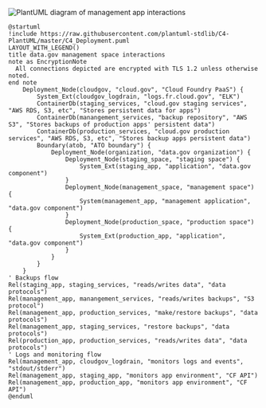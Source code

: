![PlantUML diagram of management app interactions](http://www.plantuml.com/plantuml/png/jLHHJzim47wcl-BM5uh46ctiQK-Kjcne7I1IXFPKkV4rM3YsPJljkcd_VRus9AOA1QJD3wdlVFVTT_vyFNMUMLyMilDEg4oM7E7UU-C-9ubbgtuk_7qvBntQJ2kFolSpNIICMy7KKfQcJ8QVtbzBflpjzqaYcKVdWsisGYFrkg04G-2JmO-hs-dixcBwTJOPVnbVZdf77I-yHE3Citwkbr0mnNAa7726PGWYLBGiyq8hrr7Q8p07OvNPjI7VPV1q00PIGY2dS1i878t8F79W5W6tqS5QXKvWEadXG_yZb4gYSw3zFTgLS0Y4pliTL1mKmHuq3SmkDSTU9dN90yjZw6wsnBWRZ24PSAvBnUqQhXbBkqVmkmFLIjVEOp4R__Grmapgd5icLCWEMzTVsFuJoF7aM_UeHXXgvKCmsj6yvppBXSfd3krIPEXYCb0TmkCXGGtkKhWPfSUGdXm3-enygTSM7HYqJZYITAC0BBG5PenxfZI9exRgnENdB7ie3LWqsea0lAwgXe9HhMsK0xq0OpKlDqfjgXtkydYcV9FMtdnp_jh-A-P4OW-7CnAMsNMFUJqdmEaLp2jV8tIrTj-CjZbJuXSZMY6tVkYnlmRP1rJhJcCHa6gfoTuW7D1g7bkT4TeByU4hHRQj5nC9isoq2cMgZkFrvqLMpRpMn1fNExSefw8MPVmVbl7BgLWshZqt6ENzcqiaAzxHzn3Egj5OIBtgtA1ygbpBm5jat2KhApowxMkjoD0CU9rfIIDCIBjt7OzmEs0zgOIPdjI8pm2s3sN17Z2nw6ZCOhoNEROt_5geNS4Y-ytNTmWJdJjWYaEXbGZr0wbAenRMRN_jLPu3-OY4ov2muUyyrwLFmWzQk_yco8ZHWWcebi9gHR64DZo7mVN5ongz0UaK5IyB-HS0)

```plantuml
@startuml
!include https://raw.githubusercontent.com/plantuml-stdlib/C4-PlantUML/master/C4_Deployment.puml
LAYOUT_WITH_LEGEND()
title data.gov management space interactions
note as EncryptionNote
  All connections depicted are encrypted with TLS 1.2 unless otherwise noted.
end note
	Deployment_Node(cloudgov, "cloud.gov", "Cloud Foundry PaaS") {
        System_Ext(cloudgov_logdrain, "logs.fr.cloud.gov", "ELK")
        ContainerDb(staging_services, "cloud.gov staging services", "AWS RDS, S3, etc", "Stores persistent data for apps")
        ContainerDb(manangement_services, "backup repository", "AWS S3", "Stores backups of production apps' persistent data")
        ContainerDb(production_services, "cloud.gov production services", "AWS RDS, S3, etc", "Stores backup apps persistent data")
        Boundary(atob, "ATO boundary") {
            Deployment_Node(organization, "data.gov organization") {
                Deployment_Node(staging_space, "staging space") {
					System_Ext(staging_app, "application", "data.gov component")
                }
                Deployment_Node(management_space, "management space") {
					System(management_app, "management application", "data.gov component")
                }
                Deployment_Node(production_space, "production space") {
					System_Ext(production_app, "application", "data.gov component")
                }
            }
        }
    }
' Backups flow
Rel(staging_app, staging_services, "reads/writes data", "data protocols")
Rel(management_app, manangement_services, "reads/writes backups", "S3 protocol")
Rel(management_app, production_services, "make/restore backups", "data protocols")
Rel(management_app, staging_services, "restore backups", "data protocols")
Rel(production_app, production_services, "reads/writes data", "data protocols")
' Logs and monitoring flow
Rel(management_app, cloudgov_logdrain, "monitors logs and events", "stdout/stderr")
Rel(management_app, staging_app, "monitors app environment", "CF API")
Rel(management_app, production_app, "monitors app environment", "CF API")
@enduml
```
